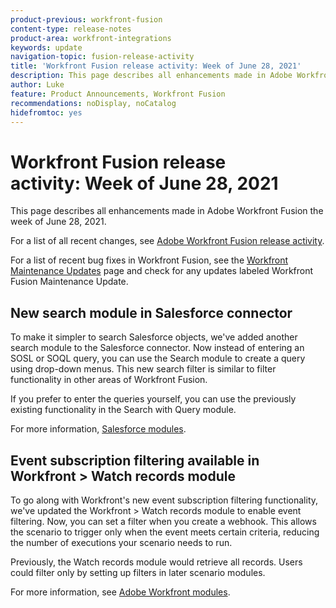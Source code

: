 ```yaml
---
product-previous: workfront-fusion
content-type: release-notes
product-area: workfront-integrations
keywords: update
navigation-topic: fusion-release-activity
title: 'Workfront Fusion release activity: Week of June 28, 2021'
description: This page describes all enhancements made in Adobe Workfront Fusion the week of June 28, 2021.
author: Luke
feature: Product Announcements, Workfront Fusion
recommendations: noDisplay, noCatalog
hidefromtoc: yes
---
```

# Workfront Fusion release activity:&nbsp;Week of June 28, 2021

This page describes all enhancements made in Adobe Workfront Fusion the week of June 28, 2021.

For a list of all recent changes, see [Adobe Workfront Fusion release activity](/help/workfront-fusion/fusion-product-releases/fusion-release-activity.md).

For a list of recent bug fixes in Workfront Fusion, see the [Workfront Maintenance Updates](https://experienceleague.adobe.com/docs/workfront-known-issues/releases/current-updates.html) page and check for any updates labeled Workfront Fusion Maintenance Update.

## New search module in Salesforce connector

To make it simpler to search Salesforce objects, we've added another search module to the Salesforce connector. Now instead of entering an SOSL or SOQL query, you can use the Search module to create a query using drop-down menus. This new search filter is similar to filter functionality in other areas of Workfront Fusion.

If you prefer to enter the queries yourself, you can use the previously existing functionality in the Search with Query module.

For more information, [Salesforce modules](../../../workfront-fusion/apps-and-their-modules/salesforce-modules.md).

## Event subscription filtering available in Workfront >&nbsp;Watch records module

To go along with Workfront's new event subscription filtering functionality, we've updated the Workfront > Watch records module to enable event filtering. Now, you can set a filter when you create a webhook. This allows the scenario to trigger only when the event meets certain criteria, reducing the number of executions your scenario needs to run.

Previously, the Watch records module would retrieve all records. Users could filter only by setting up filters in later scenario modules.

For more information, see [Adobe Workfront modules](../../../workfront-fusion/apps-and-their-modules/workfront-modules.md).
